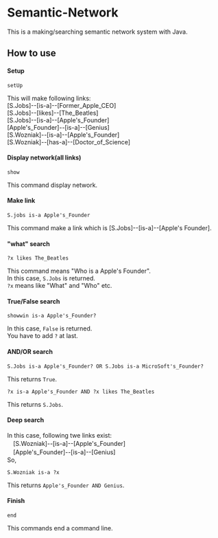 Semantic-Network
================

This is a making/searching semantic network system with Java.

## How to use
#### Setup

    setUp

This will make following links:  
[S.Jobs]--[is-a]--[Former_Apple_CEO]  
[S.Jobs]--[likes]--[The_Beatles]  
[S.Jobs]--[is-a]--[Apple's_Founder]  
[Apple's_Founder]--[is-a]--[Genius]  
[S.Wozniak]--[is-a]--[Apple's_Founder]  
[S.Wozniak]--[has-a]--[Doctor_of_Science]  

#### Display network(all links)

    show
    
This command display network.


#### Make link

    S.jobs is-a Apple's_Founder
    
This command make a link which is [S.Jobs]--[is-a]--[Apple's Founder].

#### "what" search

    ?x likes The_Beatles
    
This command means "Who is a Apple's Founder".  
In this case, `S.Jobs` is returned.  
`?x` means like "What" and "Who" etc. 

#### True/False search

    showwin is-a Apple's_Founder?

In this case, `False` is returned.  
You have to add `?` at last.


#### AND/OR search

    S.Jobs is-a Apple's_Founder? OR S.Jobs is-a MicroSoft's_Founder?

This returns `True`.

    ?x is-a Apple's_Founder AND ?x likes The_Beatles

This returns `S.Jobs`.


#### Deep search
In this case, following twe links exist:  
　[S.Wozniak]--[is-a]--[Apple's_Founder]  
　[Apple's_Founder]--[is-a]--[Genius]  
So,

    S.Wozniak is-a ?x

This returns `Apple's_Founder AND Genius`.

#### Finish

    end
   
This commands end a command line.